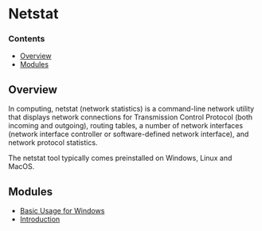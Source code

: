 # Netstat
<!--TOC_START-->
### Contents
- [Overview](#overview)
- [Modules](#modules)

<!--TOC_END-->
## Overview
In computing, netstat (network statistics) is a command-line network utility that displays network connections for Transmission Control Protocol (both incoming and outgoing), routing tables, a number of network interfaces (network interface controller or software-defined network interface), and network protocol statistics.

The netstat tool typically comes preinstalled on Windows, Linux  and MacOS.
<!--MODULES_START-->
## Modules
- [Basic Usage for Windows](./modules/basic-usage-for-windows)
- [Introduction](./modules/introduction)
<!--MODULES_END-->
